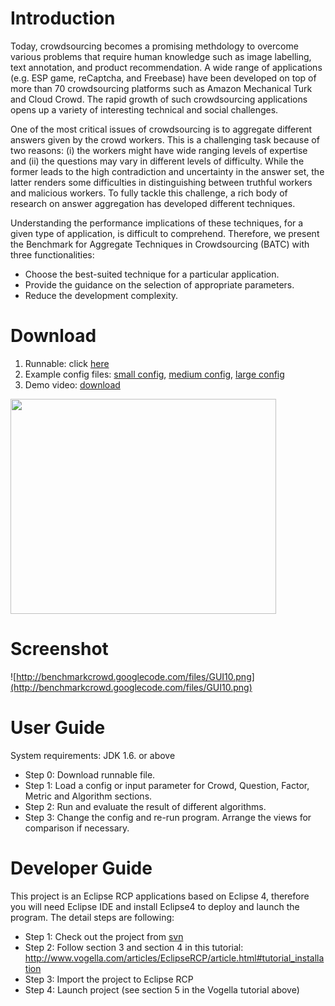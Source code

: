 # Introduction #

Today, crowdsourcing becomes a promising methdology to overcome various problems that require human knowledge such as image labelling, text annotation, and product recommendation. A wide range of applications (e.g. ESP game, reCaptcha, and Freebase) have been developed on top of more than 70 crowdsourcing platforms such as Amazon Mechanical Turk and Cloud Crowd. The rapid growth of such crowdsourcing applications opens up a variety of interesting technical and social challenges.

One of the most critical issues of crowdsourcing is to aggregate different answers given by the crowd workers. This is a challenging task because of two reasons: (i) the workers might have wide ranging levels of expertise and (ii) the questions may vary in different levels of difficulty. While the former leads to the high contradiction and uncertainty in the answer set, the latter renders some difficulties in distinguishing between truthful workers and malicious workers.
To fully tackle this challenge, a rich body of research on answer aggregation has developed different techniques.

Understanding the performance implications of these techniques, for a given type of application, is difficult to comprehend. Therefore, we present the Benchmark for Aggregate Techniques in Crowdsourcing (BATC) with three functionalities:

  * Choose the best-suited technique for a particular application.
  * Provide the guidance on the selection of appropriate parameters.
  * Reduce the development complexity.

# Download #
  1. Runnable: click [here](https://benchmarkcrowd.googlecode.com/files/win32.win32.x86.zip)
  1. Example config files: [small config](https://benchmarkcrowd.googlecode.com/files/small_config.txt), [medium config](https://benchmarkcrowd.googlecode.com/files/medium_config.txt), [large config](https://benchmarkcrowd.googlecode.com/files/large_config.txt)
  1. Demo video: [download](https://benchmarkcrowd.googlecode.com/files/CrowdBenchmark.mp4)

<a href='http://www.youtube.com/watch?feature=player_embedded&v=BbHLOPa4jwM' target='_blank'><img src='http://img.youtube.com/vi/BbHLOPa4jwM/0.jpg' width='425' height=344 /></a>

# Screenshot #

![http://benchmarkcrowd.googlecode.com/files/GUI10.png](http://benchmarkcrowd.googlecode.com/files/GUI10.png)

# User Guide #

System requirements: JDK 1.6. or above

  * Step 0: Download runnable file.
  * Step 1: Load a config or input parameter for Crowd, Question, Factor, Metric and Algorithm sections.
  * Step 2: Run and evaluate the result of different algorithms.
  * Step 3: Change the config and re-run program. Arrange the views for comparison if necessary.

# Developer Guide #

This project is an Eclipse RCP applications based on Eclipse 4, therefore you will need Eclipse IDE and install Eclipse4 to deploy and launch the program. The detail steps are following:

  * Step 1: Check out the project from [svn](https://benchmarkcrowd.googlecode.com/svn/trunk/)
  * Step 2: Follow section 3 and section 4 in this tutorial: http://www.vogella.com/articles/EclipseRCP/article.html#tutorial_installation
  * Step 3: Import the project to Eclipse RCP
  * Step 4: Launch project (see section 5 in the Vogella tutorial above)